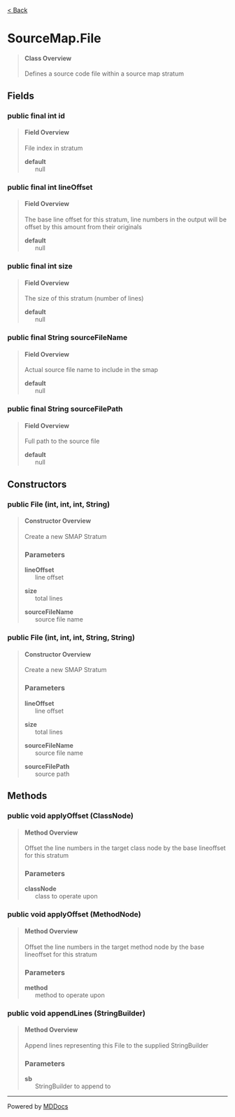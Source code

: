 [< Back](../README.md)
# SourceMap.File #
>#### Class Overview ####
>Defines a source code file within a source map stratum
## Fields ##
### public final int id ###
>#### Field Overview ####
>File index in stratum
>
>**default**<br />
>&nbsp;&nbsp;&nbsp;&nbsp;&nbsp;&nbsp;null
>
### public final int lineOffset ###
>#### Field Overview ####
>The base line offset for this stratum, line numbers in the output
 will be offset by this amount from their originals
>
>**default**<br />
>&nbsp;&nbsp;&nbsp;&nbsp;&nbsp;&nbsp;null
>
### public final int size ###
>#### Field Overview ####
>The size of this stratum (number of lines)
>
>**default**<br />
>&nbsp;&nbsp;&nbsp;&nbsp;&nbsp;&nbsp;null
>
### public final String sourceFileName ###
>#### Field Overview ####
>Actual source file name to include in the smap
>
>**default**<br />
>&nbsp;&nbsp;&nbsp;&nbsp;&nbsp;&nbsp;null
>
### public final String sourceFilePath ###
>#### Field Overview ####
>Full path to the source file
>
>**default**<br />
>&nbsp;&nbsp;&nbsp;&nbsp;&nbsp;&nbsp;null
>
## Constructors ##
### public File (int, int, int, String) ###
>#### Constructor Overview ####
>Create a new SMAP Stratum
>
>### Parameters ###
>**lineOffset**<br />
>&nbsp;&nbsp;&nbsp;&nbsp;&nbsp;&nbsp;line offset
>
>**size**<br />
>&nbsp;&nbsp;&nbsp;&nbsp;&nbsp;&nbsp;total lines
>
>**sourceFileName**<br />
>&nbsp;&nbsp;&nbsp;&nbsp;&nbsp;&nbsp;source file name
>
### public File (int, int, int, String, String) ###
>#### Constructor Overview ####
>Create a new SMAP Stratum
>
>### Parameters ###
>**lineOffset**<br />
>&nbsp;&nbsp;&nbsp;&nbsp;&nbsp;&nbsp;line offset
>
>**size**<br />
>&nbsp;&nbsp;&nbsp;&nbsp;&nbsp;&nbsp;total lines
>
>**sourceFileName**<br />
>&nbsp;&nbsp;&nbsp;&nbsp;&nbsp;&nbsp;source file name
>
>**sourceFilePath**<br />
>&nbsp;&nbsp;&nbsp;&nbsp;&nbsp;&nbsp;source path
>
## Methods ##
### public void applyOffset (ClassNode) ###
>#### Method Overview ####
>Offset the line numbers in the target class node by the base
 lineoffset for this stratum
>
>### Parameters ###
>**classNode**<br />
>&nbsp;&nbsp;&nbsp;&nbsp;&nbsp;&nbsp;class to operate upon
>
### public void applyOffset (MethodNode) ###
>#### Method Overview ####
>Offset the line numbers in the target method node by the base
 lineoffset for this stratum
>
>### Parameters ###
>**method**<br />
>&nbsp;&nbsp;&nbsp;&nbsp;&nbsp;&nbsp;method to operate upon
>
### public void appendLines (StringBuilder) ###
>#### Method Overview ####
>Append lines representing this File to the supplied StringBuilder
>
>### Parameters ###
>**sb**<br />
>&nbsp;&nbsp;&nbsp;&nbsp;&nbsp;&nbsp;StringBuilder to append to
>

---
Powered by [MDDocs](https://github.com/VRCube/MDDocs)